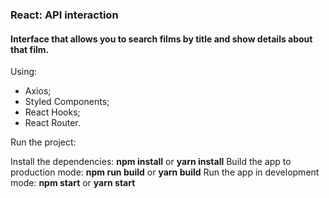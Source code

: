 ### React: API interaction
#### Interface that allows you to search films by title and show details about that film.
Using:

- Axios;
- Styled Components;
- React Hooks;
- React Router.

Run the project:

Install the dependencies: **npm install** or **yarn install**
Build the app to production mode: **npm run build** or **yarn build**
Run the app in development mode: **npm start** or **yarn start**
